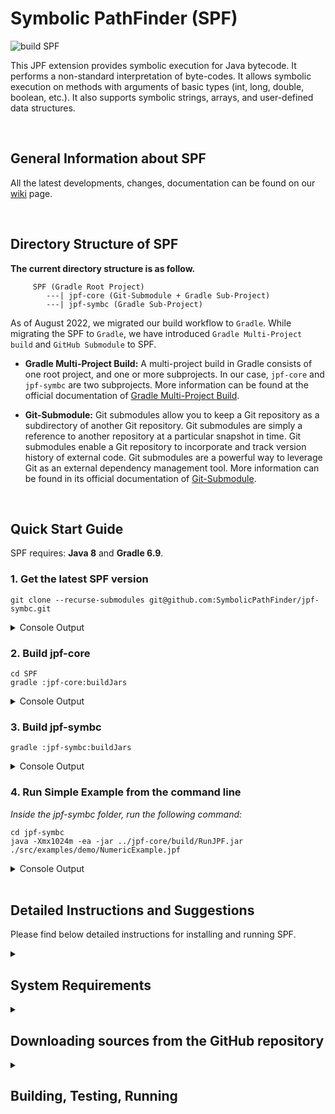 # Symbolic PathFinder (SPF)
![build SPF](https://github.com/gaurangkudale/SPF/actions/workflows/main.yml/badge.svg)

This JPF extension provides symbolic execution for Java bytecode. It performs a non-standard interpretation of byte-codes. It allows symbolic execution on methods with arguments of basic types (int, long, double, boolean, etc.). It also supports symbolic strings, arrays, and user-defined data structures.

<br>

## General Information about SPF
All the latest developments, changes, documentation can be found on our
[wiki](https://github.com/SymbolicPathFinder/jpf-symbc/wiki) page.

<br>

## Directory Structure of SPF
**The current directory structure is as follow.**

```{bash}
     SPF (Gradle Root Project)
        ---| jpf-core (Git-Submodule + Gradle Sub-Project)
        ---| jpf-symbc (Gradle Sub-Project)
```

As of August 2022, we migrated our build workflow to `Gradle`. While migrating the SPF to `Gradle`, we have introduced `Gradle Multi-Project build` and `GitHub Submodule` to SPF.

* **Gradle Multi-Project Build:** A multi-project build in Gradle consists of one root project, and one or more subprojects. In our case, `jpf-core` and `jpf-symbc` are two subprojects. More information can be found at the official documentation of [Gradle Multi-Project Build](https://docs.gradle.org/current/userguide/multi_project_builds.html).
 
* **Git-Submodule:** Git submodules allow you to keep a Git repository as a subdirectory of another Git repository. Git submodules are simply a reference to another repository at a particular snapshot in time. Git submodules enable a Git repository  to incorporate and track version history of external code. Git submodules are a powerful way to leverage Git as an external dependency management tool. More information can be found in its official documentation of [Git-Submodule](https://git-scm.com/docs/git-submodule).
 
<br>

## Quick Start Guide

SPF requires: **Java 8** and **Gradle 6.9**.

### 1. Get the latest SPF version
```{bash}
git clone --recurse-submodules git@github.com:SymbolicPathFinder/jpf-symbc.git
```
<details>
<summary>Console Output</summary>

```
yannic@Yannics-MacBook-Pro Desktop % git clone --recurse-submodules git@github.com:SymbolicPathFinder/jpf-symbc.git
Cloning into 'SPF'...
remote: Enumerating objects: 2438, done.
remote: Counting objects: 100% (611/611), done.
remote: Compressing objects: 100% (217/217), done.
remote: Total 2438 (delta 320), reused 585 (delta 306), pack-reused 1827
Receiving objects: 100% (2438/2438), 67.00 MiB | 2.89 MiB/s, done.
Resolving deltas: 100% (1257/1257), done.
Updating files: 100% (1042/1042), done.
Submodule 'jpf-core' (https://github.com/javapathfinder/jpf-core) registered for path 'jpf-core'
Cloning into '/Users/yannic/Desktop/SPF/jpf-core'...
remote: Enumerating objects: 3892, done.
remote: Counting objects: 100% (357/357), done.
remote: Compressing objects: 100% (208/208), done.
remote: Total 3892 (delta 114), reused 260 (delta 68), pack-reused 3535
Receiving objects: 100% (3892/3892), 2.27 MiB | 2.54 MiB/s, done.
Resolving deltas: 100% (1874/1874), done.
Submodule path 'jpf-core': checked out '45a4450cd0bd1193df5419f7c9d9b89807d00db6'
```
</details>

### 2. Build jpf-core
```{bash}
cd SPF
gradle :jpf-core:buildJars
```
<details>
<summary>Console Output</summary>

```{bash}
yannic@Yannics-MacBook-Pro SPF % gradle :jpf-core:buildJars
jpf-core
jpf-symbc

> Task :jpf-core:compileJava
/Users/yannic/Desktop/SPF/jpf-core/src/main/gov/nasa/jpf/vm/HashedAllocationContext.java:21: warning: sun.misc.SharedSecrets is internal proprietary API and may be removed in a future release
import sun.misc.SharedSecrets;
               ^
/Users/yannic/Desktop/SPF/jpf-core/src/main/gov/nasa/jpf/vm/HashedAllocationContext.java:22: warning: sun.misc.JavaLangAccess is internal proprietary API and may be removed in a future release
import sun.misc.JavaLangAccess;
               ^
/Users/yannic/Desktop/SPF/jpf-core/src/main/gov/nasa/jpf/vm/HashedAllocationContext.java:85: warning: sun.misc.JavaLangAccess is internal proprietary API and may be removed in a future release
   static final JavaLangAccess JLA = SharedSecrets.getJavaLangAccess();
                ^
/Users/yannic/Desktop/SPF/jpf-core/src/main/gov/nasa/jpf/vm/HashedAllocationContext.java:85: warning: sun.misc.SharedSecrets is internal proprietary API and may be removed in a future release
   static final JavaLangAccess JLA = SharedSecrets.getJavaLangAccess();
                                     ^
Note: /Users/yannic/Desktop/SPF/jpf-core/src/main/gov/nasa/jpf/vm/choice/PermutationCG.java uses or overrides a deprecated API.
Note: Recompile with -Xlint:deprecation for details.
Note: Some input files use unchecked or unsafe operations.
Note: Recompile with -Xlint:unchecked for details.
4 warnings

> Task :jpf-core:compileClassesJava
/Users/yannic/Desktop/SPF/jpf-core/src/classes/java/lang/ClassLoader.java:29: warning: sun.misc.CompoundEnumeration is internal proprietary API and may be removed in a future release
import sun.misc.CompoundEnumeration;
               ^
/Users/yannic/Desktop/SPF/jpf-core/src/classes/java/lang/ClassLoader.java:114: warning: sun.misc.CompoundEnumeration is internal proprietary API and may be removed in a future release
    return new CompoundEnumeration<URL>(resEnum);
               ^
/Users/yannic/Desktop/SPF/jpf-core/src/classes/sun/misc/JavaNetAccess.java:32: warning: sun.misc.URLClassPath is internal proprietary API and may be removed in a future release
    URLClassPath getURLClassPath (URLClassLoader ucl);
    ^
/Users/yannic/Desktop/SPF/jpf-core/src/classes/sun/misc/SharedSecrets.java:52: warning: sun.misc.JavaUtilJarAccess is internal proprietary API and may be removed in a future release
  private static JavaUtilJarAccess javaUtilJarAccess;
                 ^
/Users/yannic/Desktop/SPF/jpf-core/src/classes/sun/misc/SharedSecrets.java:60: warning: sun.misc.JavaOISAccess is internal proprietary API and may be removed in a future release
  private static JavaOISAccess javaOISAccess;
                 ^
/Users/yannic/Desktop/SPF/jpf-core/src/classes/sun/misc/SharedSecrets.java:61: warning: sun.misc.JavaObjectInputStreamAccess is internal proprietary API and may be removed in a future release
  private static JavaObjectInputStreamAccess javaObjectInputStreamAccess;
                 ^
/Users/yannic/Desktop/SPF/jpf-core/src/classes/sun/misc/SharedSecrets.java:82: warning: sun.misc.JavaUtilJarAccess is internal proprietary API and may be removed in a future release
  public static JavaUtilJarAccess javaUtilJarAccess() {
                ^
/Users/yannic/Desktop/SPF/jpf-core/src/classes/sun/misc/SharedSecrets.java:88: warning: sun.misc.JavaUtilJarAccess is internal proprietary API and may be removed in a future release
  public static void setJavaUtilJarAccess(JavaUtilJarAccess access) {
                                          ^
/Users/yannic/Desktop/SPF/jpf-core/src/classes/sun/misc/SharedSecrets.java:142: warning: sun.misc.JavaObjectInputStreamAccess is internal proprietary API and may be removed in a future release
  public static JavaObjectInputStreamAccess getJavaObjectInputStreamAccess() {
                ^
/Users/yannic/Desktop/SPF/jpf-core/src/classes/sun/misc/SharedSecrets.java:151: warning: sun.misc.JavaObjectInputStreamAccess is internal proprietary API and may be removed in a future release
  public static void setJavaObjectInputStreamAccess(JavaObjectInputStreamAccess access) {
                                                    ^
/Users/yannic/Desktop/SPF/jpf-core/src/classes/sun/misc/SharedSecrets.java:162: warning: sun.misc.JavaOISAccess is internal proprietary API and may be removed in a future release
  public static void setJavaOISAccess(JavaOISAccess access) {
                                      ^
/Users/yannic/Desktop/SPF/jpf-core/src/classes/sun/misc/SharedSecrets.java:166: warning: sun.misc.JavaOISAccess is internal proprietary API and may be removed in a future release
  public static JavaOISAccess getJavaOISAccess() {
                ^
/Users/yannic/Desktop/SPF/jpf-core/src/classes/sun/misc/SharedSecrets.java:175: warning: sun.misc.JavaObjectInputStreamReadString is internal proprietary API and may be removed in a future release
  public void setJavaObjectInputStreamReadString(sun.misc.JavaObjectInputStreamReadString ignored) {
                                                         ^
/Users/yannic/Desktop/SPF/jpf-core/src/classes/java/lang/System.java:64: warning: sun.misc.VM is internal proprietary API and may be removed in a future release
    sun.misc.VM.saveAndRemoveProperties(properties);
            ^
14 warnings

> Task :jpf-core:compilePeersJava
/Users/yannic/Desktop/SPF/jpf-core/src/peers/gov/nasa/jpf/vm/JPF_java_util_Random.java:32: warning: sun.misc.Unsafe is internal proprietary API and may be removed in a future release
import sun.misc.Unsafe;
               ^
/Users/yannic/Desktop/SPF/jpf-core/src/peers/gov/nasa/jpf/vm/JPF_java_util_Random.java:93: warning: sun.misc.Unsafe is internal proprietary API and may be removed in a future release
  private static Unsafe unsafe;
                 ^
/Users/yannic/Desktop/SPF/jpf-core/src/peers/gov/nasa/jpf/vm/JPF_java_util_Random.java:99: warning: sun.misc.Unsafe is internal proprietary API and may be removed in a future release
      Field singletonField = Unsafe.class.getDeclaredField("theUnsafe");
                             ^
/Users/yannic/Desktop/SPF/jpf-core/src/peers/gov/nasa/jpf/vm/JPF_java_util_Random.java:101: warning: sun.misc.Unsafe is internal proprietary API and may be removed in a future release
      unsafe = (Unsafe)singletonField.get(null);
                ^
4 warnings

> Task :jpf-core:compileTestJava
/Users/yannic/Desktop/SPF/jpf-core/src/tests/gov/nasa/jpf/test/vm/reflection/ReflectionTest.java:34: warning: sun.reflect.Reflection is internal proprietary API and may be removed in a future release
      Class<?> callerCls = sun.reflect.Reflection.getCallerClass(0); // that would be getCallerClass()
                                      ^
/Users/yannic/Desktop/SPF/jpf-core/src/tests/gov/nasa/jpf/test/vm/reflection/ReflectionTest.java:38: warning: sun.reflect.Reflection is internal proprietary API and may be removed in a future release
      callerCls = sun.reflect.Reflection.getCallerClass(1); // foo()
                             ^
/Users/yannic/Desktop/SPF/jpf-core/src/tests/gov/nasa/jpf/test/vm/reflection/ReflectionTest.java:42: warning: sun.reflect.Reflection is internal proprietary API and may be removed in a future release
      callerCls = sun.reflect.Reflection.getCallerClass(2); // bar()
                             ^
/Users/yannic/Desktop/SPF/jpf-core/src/tests/gov/nasa/jpf/test/vm/reflection/ReflectionTest.java:46: warning: sun.reflect.Reflection is internal proprietary API and may be removed in a future release
      callerCls = sun.reflect.Reflection.getCallerClass(3); // callIt()
                             ^
Note: /Users/yannic/Desktop/SPF/jpf-core/src/tests/gov/nasa/jpf/test/vm/reflection/ReflectionTest.java uses or overrides a deprecated API.
Note: Recompile with -Xlint:deprecation for details.
Note: Some input files use unchecked or unsafe operations.
Note: Recompile with -Xlint:unchecked for details.
4 warnings

Deprecated Gradle features were used in this build, making it incompatible with Gradle 7.0.
Use '--warning-mode all' to show the individual deprecation warnings.
See https://docs.gradle.org/6.9.2/userguide/command_line_interface.html#sec:command_line_warnings

BUILD SUCCESSFUL in 6s
15 actionable tasks: 15 executed
```
</details>

### 3. Build jpf-symbc
```{bash}
gradle :jpf-symbc:buildJars
```
<details>
<summary>Console Output</summary>

```
yannic@Yannics-MacBook-Pro SPF % gradle :jpf-symbc:buildJars
jpf-core
jpf-symbc

> Task :jpf-symbc:compileJava
Note: Some input files use unchecked or unsafe operations.
Note: Recompile with -Xlint:unchecked for details.

> Task :jpf-symbc:compileExamplesJava
Note: Some input files use unchecked or unsafe operations.
Note: Recompile with -Xlint:unchecked for details.

Deprecated Gradle features were used in this build, making it incompatible with Gradle 7.0.
Use '--warning-mode all' to show the individual deprecation warnings.
See https://docs.gradle.org/6.9.2/userguide/command_line_interface.html#sec:command_line_warnings

BUILD SUCCESSFUL in 7s
12 actionable tasks: 12 executed
```
</details>

### 4. Run Simple Example from the command line
*Inside the jpf-symbc folder, run the following command:*

```{bash}
cd jpf-symbc
java -Xmx1024m -ea -jar ../jpf-core/build/RunJPF.jar ./src/examples/demo/NumericExample.jpf
```

<details>
<summary>Console Output</summary>

```
yannic@Yannics-MacBook-Pro jpf-symbc % java -Xmx1024m -ea -jar ../jpf-core/build/RunJPF.jar ./src/examples/demo/NumericExample.jpf
symbolic.min_int=-2147483648
symbolic.min_long=-9223372036854775808
symbolic.min_short=-32768
symbolic.min_byte=-128
symbolic.min_char=0
symbolic.max_int=2147483647
symbolic.max_long=9223372036854775807
symbolic.max_short=32767
symbolic.max_byte=127
symbolic.max_char=65535
symbolic.min_double=4.9E-324
symbolic.max_double=1.7976931348623157E308
JavaPathfinder core system v8.0 (rev c25d564ee76089e11adaa171137b2d7a2905e943) - (C) 2005-2014 United States Government. All rights reserved.


====================================================== system under test
demo.NumericExample.main()

====================================================== search started: 26/11/22 12:28 PM
Property Violated: PC is constraint # = 1
((a_1_SYMINT[-2147483648] + b_2_SYMINT[-2147483646]) - CONST_2) == CONST_0
Property Violated: result is  "java.lang.ArithmeticException: div by 0..."
****************************

====================================================== error 1
gov.nasa.jpf.vm.NoUncaughtExceptionsProperty
java.lang.ArithmeticException: div by 0
	at demo.NumericExample.test(NumericExample.java:26)
	at demo.NumericExample.main(NumericExample.java:34)


====================================================== snapshot #1
thread java.lang.Thread:{id:0,name:main,status:RUNNING,priority:5,isDaemon:false,lockCount:0,suspendCount:0}
  call stack:
	at demo.NumericExample.test(NumericExample.java:26)
	at demo.NumericExample.main(NumericExample.java:34)


====================================================== Method Summaries
Inputs: a_1_SYMINT,b_2_SYMINT

demo.NumericExample.test(-2147483648,-2147483646)  --> "java.lang.ArithmeticException: div by 0..."

====================================================== Method Summaries (HTML)
<h1>Test Cases Generated by Symbolic JavaPath Finder for demo.NumericExample.test (Path Coverage) </h1>
<table border=1>
<tr><td>a_1_SYMINT</td><td>b_2_SYMINT</td><td>RETURN</td></tr>
<tr><td>-2147483648</td><td>-2147483646</td><td>"java.lang.ArithmeticException: div by 0..."</td></tr>
</table>

====================================================== results
error #1: gov.nasa.jpf.vm.NoUncaughtExceptionsProperty "java.lang.ArithmeticException: div by 0  at demo.N..."

====================================================== statistics
elapsed time:       00:00:00
states:             new=3,visited=0,backtracked=3,end=0
search:             maxDepth=2,constraints=0
choice generators:  thread=1 (signal=0,lock=1,sharedRef=0,threadApi=0,reschedule=0), data=1
heap:               new=466,released=4,maxLive=0,gcCycles=1
instructions:       6308
max memory:         245MB
loaded code:        classes=85,methods=1648

====================================================== search finished: 26/11/22 12:28 PM
```
</details>


<!-- ### 6. Use SPF inside Eclipse
TODO -->

<br>

## Detailed Instructions and Suggestions
 
Please find below detailed instructions for installing and running SPF.
 
<details>
<summary><h2>System Requirements</h2></summary>
SPF is a pure Java Application and the minimal version is Java SE 8. We generally advise using the latest stable Java version 8 that is available for your platform.
You can determine your Java version by executing the following statement in the command line.

~~~~~~~~ {.bash}
> java -version
openjdk version "1.8.0_312"
OpenJDK Runtime Environment (Temurin)(build 1.8.0_312-b07)
OpenJDK 64-Bit Server VM (Temurin)(build 25.312-b07, mixed mode)
...
~~~~~~~~

### Java specifics for Windows
Make sure you have the JDK installed, otherwise there is no javac compiler available.
In order to build JPF from a Windows Command Prompt, you have to set the `JAVA_HOME` environment variable. 

### Java specifics for macOS
To switch to Java 8 on macOS, we recommend the following blog post: [https://medium.com/@devkosal/switching-java-jdk-versions-on-macos-80bc868e686a](https://medium.com/@devkosal/switching-java-jdk-versions-on-macos-80bc868e686a).

### Gradle (Build Automation Tool)

Make sure that you use [Gradle version 6.9](https://gradle.org/next-steps/?version=6.9&format=bin)! If you want to build the SPF source repositories, you need to install the Gradle. Please follow the [step by step installation guide for Gradle](https://docs.gradle.org/6.9/userguide/installation.html).

You can check your Gradle version by executing the following command in the command line:

```{bash}
> gradle -version
------------------------------------------------------------
Gradle 6.9.2
------------------------------------------------------------

Build time:   2021-12-21 20:18:38 UTC
Revision:     5d94aa68c0fdbe443838bb977080e3b9f273e889

Kotlin:       1.4.20
Groovy:       2.5.12
Ant:          Apache Ant(TM) version 1.10.9 compiled on September 27 2020
JVM:          1.8.0_312 (Temurin 25.312-b07)
OS:           Mac OS X 10.16 x86_64
```

If you are new to Gradle, check the [official website](https://docs.gradle.org/6.9/userguide/userguide.html) to learn the basics.
Note that all major IDEs (e.g., Netbeans, Eclipse, IntelliJ) come with Gradle support by default.
</details>

<details>
<summary><h2>Downloading sources from the GitHub repository</h2></summary>

SPF sources are kept in its main repository [https://github.com/SymbolicPathFinder/jpf-symbc](https://github.com/SymbolicPathFinder/jpf-symbc) within the [Symbolic PathFinder](https://github.com/SymbolicPathFinder) organization. There are two stable branches in our repository:

1. `ant-build`: It provides Java 8 support using the [Ant Build system](https://ant.apache.org).
2. `master`: Contains the latest stable version of our repository. In this version of SPF, we have introduced jpf-core as a git-submodule.

If you want to keep using Ant, consider using the `ant-build` branch. The branch `master` uses Gradle. To check out the SPF, it is recommended to fork the repository. Contributions are welcome, and we invite you to explore our [Java Pathfinder Google Group](https://groups.google.com/g/java-pathfinder). We also encourage you to check the following GitHub guides to familiarize yourself with the GitHub development workflow:

1. [Fork a Repo](https://help.github.com/articles/fork-a-repo/)
2. [About Pull Requests](https://help.github.com/articles/about-pull-requests/)

The following command shows you how to clone the repoistory along with the expected output:

```{bash}
git clone --recurse-submodules git@github.com:SymbolicPathFinder/jpf-symbc.git
```
<details>
<summary>Console Output</summary>

```
yannic@Yannics-MacBook-Pro Desktop % git clone --recurse-submodules git@github.com:SymbolicPathFinder/jpf-symbc.git
Cloning into 'SPF'...
remote: Enumerating objects: 2438, done.
remote: Counting objects: 100% (611/611), done.
remote: Compressing objects: 100% (217/217), done.
remote: Total 2438 (delta 320), reused 585 (delta 306), pack-reused 1827
Receiving objects: 100% (2438/2438), 67.00 MiB | 2.89 MiB/s, done.
Resolving deltas: 100% (1257/1257), done.
Updating files: 100% (1042/1042), done.
Submodule 'jpf-core' (https://github.com/javapathfinder/jpf-core) registered for path 'jpf-core'
Cloning into '/Users/yannic/Desktop/SPF/jpf-core'...
remote: Enumerating objects: 3892, done.
remote: Counting objects: 100% (357/357), done.
remote: Compressing objects: 100% (208/208), done.
remote: Total 3892 (delta 114), reused 260 (delta 68), pack-reused 3535
Receiving objects: 100% (3892/3892), 2.27 MiB | 2.54 MiB/s, done.
Resolving deltas: 100% (1874/1874), done.
Submodule path 'jpf-core': checked out '45a4450cd0bd1193df5419f7c9d9b89807d00db6'
```
</details>
</details>

<details>
<summary><h2>Building, Testing, Running</h2></summary>

### Building SPF using the Command Line

Requirements: **Java 8** and **Gradle 6.9**.

**Note:** 

* On Ubuntu, the `command apt-get install gradle` seems to install an older version of gradle (version 2.x) which is incompatible with the project and causes unzipping errors. Hence, it is recommended to visit the [Official Gradle installation guide](https://docs.gradle.org/6.9/userguide/installation.html) for installing the 6.9 version of gradle.

* Instead of using the `gradle` command, you may want to use the gradle wrapper `gradlew` instead. The SPF repository includes a Gradle wrapper that requires nothing except Java to execute. It ensures that all JPF developers and environments use the same builder to avoid any kind of configuration issue.

### Step 1: Build jpf-core

```{bash}
cd SPF
gradle :jpf-core:buildJars
```
<details>
<summary>Console Output</summary>

```{bash}
yannic@Yannics-MacBook-Pro SPF % gradle :jpf-core:buildJars
jpf-core
jpf-symbc

> Task :jpf-core:compileJava
/Users/yannic/Desktop/SPF/jpf-core/src/main/gov/nasa/jpf/vm/HashedAllocationContext.java:21: warning: sun.misc.SharedSecrets is internal proprietary API and may be removed in a future release
import sun.misc.SharedSecrets;
               ^
/Users/yannic/Desktop/SPF/jpf-core/src/main/gov/nasa/jpf/vm/HashedAllocationContext.java:22: warning: sun.misc.JavaLangAccess is internal proprietary API and may be removed in a future release
import sun.misc.JavaLangAccess;
               ^
/Users/yannic/Desktop/SPF/jpf-core/src/main/gov/nasa/jpf/vm/HashedAllocationContext.java:85: warning: sun.misc.JavaLangAccess is internal proprietary API and may be removed in a future release
   static final JavaLangAccess JLA = SharedSecrets.getJavaLangAccess();
                ^
/Users/yannic/Desktop/SPF/jpf-core/src/main/gov/nasa/jpf/vm/HashedAllocationContext.java:85: warning: sun.misc.SharedSecrets is internal proprietary API and may be removed in a future release
   static final JavaLangAccess JLA = SharedSecrets.getJavaLangAccess();
                                     ^
Note: /Users/yannic/Desktop/SPF/jpf-core/src/main/gov/nasa/jpf/vm/choice/PermutationCG.java uses or overrides a deprecated API.
Note: Recompile with -Xlint:deprecation for details.
Note: Some input files use unchecked or unsafe operations.
Note: Recompile with -Xlint:unchecked for details.
4 warnings

> Task :jpf-core:compileClassesJava
/Users/yannic/Desktop/SPF/jpf-core/src/classes/java/lang/ClassLoader.java:29: warning: sun.misc.CompoundEnumeration is internal proprietary API and may be removed in a future release
import sun.misc.CompoundEnumeration;
               ^
/Users/yannic/Desktop/SPF/jpf-core/src/classes/java/lang/ClassLoader.java:114: warning: sun.misc.CompoundEnumeration is internal proprietary API and may be removed in a future release
    return new CompoundEnumeration<URL>(resEnum);
               ^
/Users/yannic/Desktop/SPF/jpf-core/src/classes/sun/misc/JavaNetAccess.java:32: warning: sun.misc.URLClassPath is internal proprietary API and may be removed in a future release
    URLClassPath getURLClassPath (URLClassLoader ucl);
    ^
/Users/yannic/Desktop/SPF/jpf-core/src/classes/sun/misc/SharedSecrets.java:52: warning: sun.misc.JavaUtilJarAccess is internal proprietary API and may be removed in a future release
  private static JavaUtilJarAccess javaUtilJarAccess;
                 ^
/Users/yannic/Desktop/SPF/jpf-core/src/classes/sun/misc/SharedSecrets.java:60: warning: sun.misc.JavaOISAccess is internal proprietary API and may be removed in a future release
  private static JavaOISAccess javaOISAccess;
                 ^
/Users/yannic/Desktop/SPF/jpf-core/src/classes/sun/misc/SharedSecrets.java:61: warning: sun.misc.JavaObjectInputStreamAccess is internal proprietary API and may be removed in a future release
  private static JavaObjectInputStreamAccess javaObjectInputStreamAccess;
                 ^
/Users/yannic/Desktop/SPF/jpf-core/src/classes/sun/misc/SharedSecrets.java:82: warning: sun.misc.JavaUtilJarAccess is internal proprietary API and may be removed in a future release
  public static JavaUtilJarAccess javaUtilJarAccess() {
                ^
/Users/yannic/Desktop/SPF/jpf-core/src/classes/sun/misc/SharedSecrets.java:88: warning: sun.misc.JavaUtilJarAccess is internal proprietary API and may be removed in a future release
  public static void setJavaUtilJarAccess(JavaUtilJarAccess access) {
                                          ^
/Users/yannic/Desktop/SPF/jpf-core/src/classes/sun/misc/SharedSecrets.java:142: warning: sun.misc.JavaObjectInputStreamAccess is internal proprietary API and may be removed in a future release
  public static JavaObjectInputStreamAccess getJavaObjectInputStreamAccess() {
                ^
/Users/yannic/Desktop/SPF/jpf-core/src/classes/sun/misc/SharedSecrets.java:151: warning: sun.misc.JavaObjectInputStreamAccess is internal proprietary API and may be removed in a future release
  public static void setJavaObjectInputStreamAccess(JavaObjectInputStreamAccess access) {
                                                    ^
/Users/yannic/Desktop/SPF/jpf-core/src/classes/sun/misc/SharedSecrets.java:162: warning: sun.misc.JavaOISAccess is internal proprietary API and may be removed in a future release
  public static void setJavaOISAccess(JavaOISAccess access) {
                                      ^
/Users/yannic/Desktop/SPF/jpf-core/src/classes/sun/misc/SharedSecrets.java:166: warning: sun.misc.JavaOISAccess is internal proprietary API and may be removed in a future release
  public static JavaOISAccess getJavaOISAccess() {
                ^
/Users/yannic/Desktop/SPF/jpf-core/src/classes/sun/misc/SharedSecrets.java:175: warning: sun.misc.JavaObjectInputStreamReadString is internal proprietary API and may be removed in a future release
  public void setJavaObjectInputStreamReadString(sun.misc.JavaObjectInputStreamReadString ignored) {
                                                         ^
/Users/yannic/Desktop/SPF/jpf-core/src/classes/java/lang/System.java:64: warning: sun.misc.VM is internal proprietary API and may be removed in a future release
    sun.misc.VM.saveAndRemoveProperties(properties);
            ^
14 warnings

> Task :jpf-core:compilePeersJava
/Users/yannic/Desktop/SPF/jpf-core/src/peers/gov/nasa/jpf/vm/JPF_java_util_Random.java:32: warning: sun.misc.Unsafe is internal proprietary API and may be removed in a future release
import sun.misc.Unsafe;
               ^
/Users/yannic/Desktop/SPF/jpf-core/src/peers/gov/nasa/jpf/vm/JPF_java_util_Random.java:93: warning: sun.misc.Unsafe is internal proprietary API and may be removed in a future release
  private static Unsafe unsafe;
                 ^
/Users/yannic/Desktop/SPF/jpf-core/src/peers/gov/nasa/jpf/vm/JPF_java_util_Random.java:99: warning: sun.misc.Unsafe is internal proprietary API and may be removed in a future release
      Field singletonField = Unsafe.class.getDeclaredField("theUnsafe");
                             ^
/Users/yannic/Desktop/SPF/jpf-core/src/peers/gov/nasa/jpf/vm/JPF_java_util_Random.java:101: warning: sun.misc.Unsafe is internal proprietary API and may be removed in a future release
      unsafe = (Unsafe)singletonField.get(null);
                ^
4 warnings

> Task :jpf-core:compileTestJava
/Users/yannic/Desktop/SPF/jpf-core/src/tests/gov/nasa/jpf/test/vm/reflection/ReflectionTest.java:34: warning: sun.reflect.Reflection is internal proprietary API and may be removed in a future release
      Class<?> callerCls = sun.reflect.Reflection.getCallerClass(0); // that would be getCallerClass()
                                      ^
/Users/yannic/Desktop/SPF/jpf-core/src/tests/gov/nasa/jpf/test/vm/reflection/ReflectionTest.java:38: warning: sun.reflect.Reflection is internal proprietary API and may be removed in a future release
      callerCls = sun.reflect.Reflection.getCallerClass(1); // foo()
                             ^
/Users/yannic/Desktop/SPF/jpf-core/src/tests/gov/nasa/jpf/test/vm/reflection/ReflectionTest.java:42: warning: sun.reflect.Reflection is internal proprietary API and may be removed in a future release
      callerCls = sun.reflect.Reflection.getCallerClass(2); // bar()
                             ^
/Users/yannic/Desktop/SPF/jpf-core/src/tests/gov/nasa/jpf/test/vm/reflection/ReflectionTest.java:46: warning: sun.reflect.Reflection is internal proprietary API and may be removed in a future release
      callerCls = sun.reflect.Reflection.getCallerClass(3); // callIt()
                             ^
Note: /Users/yannic/Desktop/SPF/jpf-core/src/tests/gov/nasa/jpf/test/vm/reflection/ReflectionTest.java uses or overrides a deprecated API.
Note: Recompile with -Xlint:deprecation for details.
Note: Some input files use unchecked or unsafe operations.
Note: Recompile with -Xlint:unchecked for details.
4 warnings

Deprecated Gradle features were used in this build, making it incompatible with Gradle 7.0.
Use '--warning-mode all' to show the individual deprecation warnings.
See https://docs.gradle.org/6.9.2/userguide/command_line_interface.html#sec:command_line_warnings

BUILD SUCCESSFUL in 6s
15 actionable tasks: 15 executed
```
</details>

### Step 2: Build jpf-symbc

```{bash}
gradle :jpf-symbc:buildJars
```
<details>
<summary>Console Output</summary>

```
yannic@Yannics-MacBook-Pro SPF % gradle :jpf-symbc:buildJars
jpf-core
jpf-symbc

> Task :jpf-symbc:compileJava
Note: Some input files use unchecked or unsafe operations.
Note: Recompile with -Xlint:unchecked for details.

> Task :jpf-symbc:compileExamplesJava
Note: Some input files use unchecked or unsafe operations.
Note: Recompile with -Xlint:unchecked for details.

Deprecated Gradle features were used in this build, making it incompatible with Gradle 7.0.
Use '--warning-mode all' to show the individual deprecation warnings.
See https://docs.gradle.org/6.9.2/userguide/command_line_interface.html#sec:command_line_warnings

BUILD SUCCESSFUL in 7s
12 actionable tasks: 12 executed
```
</details>


<!--
```{bash}
> cd SPF
> ./gradlew :jpf-core:buildJars
     jpf-core
     jpf-symbc

     Deprecated Gradle features were used in this build, making it incompatible with Gradle 7.0.
     Use '--warning-mode all' to show the individual deprecation warnings.
     See https://docs.gradle.org/6.9/userguide/command_line_interface.html#sec:command_line_warnings

     BUILD SUCCESSFUL in 2s
     15 actionable tasks: 2 executed, 13 up-to-date

> ./gradlew :jpf-symbc:buildJars
     jpf-core
     jpf-symbc

     > Task :jpf-symbc:compileJava
     Note: Some input files use unchecked or unsafe operations.
     Note: Recompile with -Xlint:unchecked for details.

     > Task :jpf-symbc:compileExamplesJava
     Note: Some input files use unchecked or unsafe operations.
     Note: Recompile with -Xlint:unchecked for details.

     Deprecated Gradle features were used in this build, making it incompatible with Gradle 7.0.
     Use '--warning-mode all' to show the individual deprecation warnings.
     See https://docs.gradle.org/6.9/userguide/command_line_interface.html#sec:command_line_warnings

     BUILD SUCCESSFUL in 20s
     12 actionable tasks: 12 executed   
```
-->

In the following, there is a summary of the main build tasks.
If you want to have some help about what other tasks are available, check the command `gradle tasks --all`.

```
SPF Build tasks
---------------
> gradle :jpf-symbc:buildJars - Generates all core JPF jar files.
> gradle :jpf-symbc:compile - Compiles all JPF core sources.

SPF Distribution tasks
----------------------
> gradle :jpf-symbc:dist - Builds binary distribution.
> gradle :jpf-symbc:srcDist - Builds the source distribution.

Verification tasks
------------------
> gradle :jpf-symbc:test - Runs core regression tests.
```

### Step 3: Run SPF Tests
```{bash}
gradle :jpf-symbc:test
```
<details>
<summary>Console Output</summary>

```{bash}
yannic@Yannics-MacBook-Pro SPF % gradle :jpf-symbc:test
jpf-core
jpf-symbc

> Task :jpf-symbc:test

gov.nasa.jpf.symbc.TestSymbolicJPF > testISUB_oneConcrete PASSED

gov.nasa.jpf.symbc.TestSymbolicJPF > testIADD_bothSymbolic PASSED

gov.nasa.jpf.symbc.TestSymbolicJPF > testISUB_bothSymbolic PASSED

gov.nasa.jpf.symbc.TestSymbolicJPF > testIADD_oneConcrete PASSED

gov.nasa.jpf.symbc.TestIntStatic1 > mainTest PASSED

gov.nasa.jpf.symbc.TestTermination > mainTest PASSED

gov.nasa.jpf.symbc.TestFCMPLConditions > mainTest PASSED

gov.nasa.jpf.symbc.TestFloatVirtual1 > mainTest PASSED

gov.nasa.jpf.symbc.TestBooleanSpecial1 > mainTest PASSED

gov.nasa.jpf.symbc.TestDCMPLConditions > mainTest PASSED

gov.nasa.jpf.symbc.TestBooleanVirtual1 > mainTest PASSED

gov.nasa.jpf.symbc.TestFloatSpecial1 > mainTest PASSED

gov.nasa.jpf.symbc.TestInvokeSTATICandVIRTUAL > mainTest PASSED

gov.nasa.jpf.symbc.TestLCMPConditions > mainTest PASSED

gov.nasa.jpf.symbc.TestIntSpecial1 > mainTest PASSED

gov.nasa.jpf.symbc.TestDoubleStatic1 > mainTest PASSED

gov.nasa.jpf.symbc.TestFloatStatic1 > mainTest PASSED

gov.nasa.jpf.symbc.TestIntVirtual1 > mainTest PASSED

gov.nasa.jpf.symbc.TestSymbc > testSymbcDriver PASSED

gov.nasa.jpf.symbc.TestMethodInvocation > mainTest PASSED

gov.nasa.jpf.symbc.TestDoubleSpecial1 > mainTest PASSED

gov.nasa.jpf.symbc.TestBooleanStatic1 > mainTest PASSED

gov.nasa.jpf.symbc.TestDoubleVirtual1 > mainTest PASSED

gov.nasa.jpf.symbc.TestSwitch > mainTest PASSED
Test Execution: SUCCESS
Summary: 24 tests, 24 passed, 0 failed, 0 skipped

Deprecated Gradle features were used in this build, making it incompatible with Gradle 7.0.
Use '--warning-mode all' to show the individual deprecation warnings.
See https://docs.gradle.org/6.9.2/userguide/command_line_interface.html#sec:command_line_warnings

BUILD SUCCESSFUL in 21s
13 actionable tasks: 6 executed, 7 up-to-date
```
</details>

### Step 4: Run Simple Example from the Command Line
*Inside the jpf-symbc folder, run the following command:*

```{bash}
cd jpf-symbc
java -Xmx1024m -ea -jar ../jpf-core/build/RunJPF.jar ./src/examples/demo/NumericExample.jpf
```

<details>
<summary>Console Output</summary>

```
yannic@Yannics-MacBook-Pro jpf-symbc % java -Xmx1024m -ea -jar ../jpf-core/build/RunJPF.jar ./src/examples/demo/NumericExample.jpf
symbolic.min_int=-2147483648
symbolic.min_long=-9223372036854775808
symbolic.min_short=-32768
symbolic.min_byte=-128
symbolic.min_char=0
symbolic.max_int=2147483647
symbolic.max_long=9223372036854775807
symbolic.max_short=32767
symbolic.max_byte=127
symbolic.max_char=65535
symbolic.min_double=4.9E-324
symbolic.max_double=1.7976931348623157E308
JavaPathfinder core system v8.0 (rev c25d564ee76089e11adaa171137b2d7a2905e943) - (C) 2005-2014 United States Government. All rights reserved.


====================================================== system under test
demo.NumericExample.main()

====================================================== search started: 26/11/22 12:28 PM
Property Violated: PC is constraint # = 1
((a_1_SYMINT[-2147483648] + b_2_SYMINT[-2147483646]) - CONST_2) == CONST_0
Property Violated: result is  "java.lang.ArithmeticException: div by 0..."
****************************

====================================================== error 1
gov.nasa.jpf.vm.NoUncaughtExceptionsProperty
java.lang.ArithmeticException: div by 0
	at demo.NumericExample.test(NumericExample.java:26)
	at demo.NumericExample.main(NumericExample.java:34)


====================================================== snapshot #1
thread java.lang.Thread:{id:0,name:main,status:RUNNING,priority:5,isDaemon:false,lockCount:0,suspendCount:0}
  call stack:
	at demo.NumericExample.test(NumericExample.java:26)
	at demo.NumericExample.main(NumericExample.java:34)


====================================================== Method Summaries
Inputs: a_1_SYMINT,b_2_SYMINT

demo.NumericExample.test(-2147483648,-2147483646)  --> "java.lang.ArithmeticException: div by 0..."

====================================================== Method Summaries (HTML)
<h1>Test Cases Generated by Symbolic JavaPath Finder for demo.NumericExample.test (Path Coverage) </h1>
<table border=1>
<tr><td>a_1_SYMINT</td><td>b_2_SYMINT</td><td>RETURN</td></tr>
<tr><td>-2147483648</td><td>-2147483646</td><td>"java.lang.ArithmeticException: div by 0..."</td></tr>
</table>

====================================================== results
error #1: gov.nasa.jpf.vm.NoUncaughtExceptionsProperty "java.lang.ArithmeticException: div by 0  at demo.N..."

====================================================== statistics
elapsed time:       00:00:00
states:             new=3,visited=0,backtracked=3,end=0
search:             maxDepth=2,constraints=0
choice generators:  thread=1 (signal=0,lock=1,sharedRef=0,threadApi=0,reschedule=0), data=1
heap:               new=466,released=4,maxLive=0,gcCycles=1
instructions:       6308
max memory:         245MB
loaded code:        classes=85,methods=1648

====================================================== search finished: 26/11/22 12:28 PM
```
</details>

### Step 5: Try `Z3´ as constraint solver

#### → Change configuration `./src/examples/demo/NumericExample.jpf` to use z3

```bash
target=demo.NumericExample
classpath=${jpf-symbc}/build/examples
sourcepath=${jpf-symbc}/src/examples
symbolic.method = demo.NumericExample.test(sym#sym)

symbolic.dp=z3
listener = .symbc.SymbolicListener

search.multiple_errors=true
```

Then, the execution of:

`java -Xmx1024m -ea -jar ../jpf-core/build/RunJPF.jar ./src/examples/demo/NumericExample.jpf`

will result in an **error**: `java.lang.UnsatisfiedLinkError: no libz3java in java.library.path`

<details>
<summary>Full Error Stack Trace</summary>

```bash
java.lang.UnsatisfiedLinkError: no libz3java in java.library.path
	at java.lang.ClassLoader.loadLibrary(ClassLoader.java:1860)
	at java.lang.Runtime.loadLibrary0(Runtime.java:871)
	at java.lang.System.loadLibrary(System.java:1124)
	at com.microsoft.z3.Native.<clinit>(Native.java:14)
	at com.microsoft.z3.Context.<init>(Context.java:59)
	at gov.nasa.jpf.symbc.numeric.solvers.ProblemZ3$Z3Wrapper.<init>(ProblemZ3.java:75)
	at gov.nasa.jpf.symbc.numeric.solvers.ProblemZ3$Z3Wrapper.getInstance(ProblemZ3.java:69)
	at gov.nasa.jpf.symbc.numeric.solvers.ProblemZ3.<init>(ProblemZ3.java:95)
	at gov.nasa.jpf.symbc.numeric.SymbolicConstraintsGeneral.isSatisfiable(SymbolicConstraintsGeneral.java:98)
	at gov.nasa.jpf.symbc.numeric.PathCondition.simplifyOld(PathCondition.java:393)
	at gov.nasa.jpf.symbc.numeric.PathCondition.simplify(PathCondition.java:340)
	at gov.nasa.jpf.symbc.bytecode.IDIV.execute(IDIV.java:121)
	at gov.nasa.jpf.vm.ThreadInfo.executeInstruction(ThreadInfo.java:1908)
	at gov.nasa.jpf.vm.ThreadInfo.executeTransition(ThreadInfo.java:1859)
	at gov.nasa.jpf.vm.SystemState.executeNextTransition(SystemState.java:765)
	at gov.nasa.jpf.vm.VM.forward(VM.java:1722)
	at gov.nasa.jpf.search.Search.forward(Search.java:579)
	at gov.nasa.jpf.search.DFSearch.search(DFSearch.java:79)
	at gov.nasa.jpf.JPF.run(JPF.java:613)
	at gov.nasa.jpf.JPF.start(JPF.java:189)
	at sun.reflect.NativeMethodAccessorImpl.invoke0(Native Method)
	at sun.reflect.NativeMethodAccessorImpl.invoke(NativeMethodAccessorImpl.java:62)
	at sun.reflect.DelegatingMethodAccessorImpl.invoke(DelegatingMethodAccessorImpl.java:43)
	at java.lang.reflect.Method.invoke(Method.java:498)
	at gov.nasa.jpf.tool.Run.call(Run.java:80)
	at gov.nasa.jpf.tool.RunJPF.main(RunJPF.java:116)
```
</details>

#### → Solution: Set the right java library path to the lib folder where the z3 native libraries are located

- macOS:
    - Key: `DYLD_LIBRARY_PATH`
    - Value: /Users/yannic/repositories/jpf-symbc/lib
- Linux:
    - Key: `LD_LIBRARY_PATH`
- Windows:
    - Key: `PATH`
    
For example for macOS, the command would look like this:

```{bash}
DYLD_LIBRARY_PATH=/Users/yannic/repositories/jpf-symbc/lib/ \
  /Library/Java/JavaVirtualMachines/temurin-8.jdk/Contents/Home/bin/java \
    -Xmx1024m -ea \
    -jar ../jpf-core/build/RunJPF.jar \
    src/examples/demo/NumericExample.jpf
```

<details>
<summary>Successful Console Output</summary>
    
```{bash}
yannic@Yannics-MacBook-Pro jpf-symbc % DYLD_LIBRARY_PATH=/Users/yannic/repositories/jpf-symbc/lib/ \
  /Library/Java/JavaVirtualMachines/temurin-8.jdk/Contents/Home/bin/java \
    -Xmx1024m -ea \
    -jar ../jpf-core/build/RunJPF.jar \
    src/examples/demo/NumericExample.jpf
symbolic.min_int=-2147483648
symbolic.min_long=-9223372036854775808
symbolic.min_short=-32768
symbolic.min_byte=-128
symbolic.min_char=0
symbolic.max_int=2147483647
symbolic.max_long=9223372036854775807
symbolic.max_short=32767
symbolic.max_byte=127
symbolic.max_char=65535
symbolic.min_double=4.9E-324
symbolic.max_double=1.7976931348623157E308
JavaPathfinder core system v8.0 (rev fdd5cf06c743ad8a8a58fdb1c1ea0d77075985e3) - (C) 2005-2014 United States Government. All rights reserved.


====================================================== system under test
demo.NumericExample.main()

====================================================== search started: 26/11/22 1:53 PM
>0
<=0
Property Violated: PC is constraint # = 1
((a_1_SYMINT[2] + b_2_SYMINT[0]) - CONST_2) == CONST_0
Property Violated: result is  "java.lang.ArithmeticException: div by 0..."
****************************

====================================================== error 1
gov.nasa.jpf.vm.NoUncaughtExceptionsProperty
java.lang.ArithmeticException: div by 0
	at demo.NumericExample.test(NumericExample.java:26)
	at demo.NumericExample.main(NumericExample.java:34)


====================================================== snapshot #1
thread java.lang.Thread:{id:0,name:main,status:RUNNING,priority:5,isDaemon:false,lockCount:0,suspendCount:0}
  call stack:
	at demo.NumericExample.test(NumericExample.java:26)
	at demo.NumericExample.main(NumericExample.java:34)


====================================================== Method Summaries
Inputs: a_1_SYMINT,b_2_SYMINT

demo.NumericExample.test(-2147483648,-2147483648)  --> Return Value: --
demo.NumericExample.test(0,3)  --> Return Value: --
demo.NumericExample.test(2,0)  --> "java.lang.ArithmeticException: div by 0..."

====================================================== Method Summaries (HTML)
<h1>Test Cases Generated by Symbolic JavaPath Finder for demo.NumericExample.test (Path Coverage) </h1>
<table border=1>
<tr><td>a_1_SYMINT</td><td>b_2_SYMINT</td><td>RETURN</td></tr>
<tr><td>-2147483648</td><td>-2147483648</td><td>Return Value: --</td></tr>
<tr><td>0</td><td>3</td><td>Return Value: --</td></tr>
<tr><td>2</td><td>0</td><td>"java.lang.ArithmeticException: div by 0..."</td></tr>
</table>

====================================================== results
error #1: gov.nasa.jpf.vm.NoUncaughtExceptionsProperty "java.lang.ArithmeticException: div by 0  at demo.N..."

====================================================== statistics
elapsed time:       00:00:00
states:             new=5,visited=0,backtracked=5,end=2
search:             maxDepth=3,constraints=0
choice generators:  thread=1 (signal=0,lock=1,sharedRef=0,threadApi=0,reschedule=0), data=2
heap:               new=470,released=22,maxLive=446,gcCycles=3
instructions:       6330
max memory:         245MB
loaded code:        classes=85,methods=1648

====================================================== search finished: 26/11/22 1:53 PM
```
</details>

<!--
### Step 6: Use SPF inside Eclipse
TODO
-->

</details>

